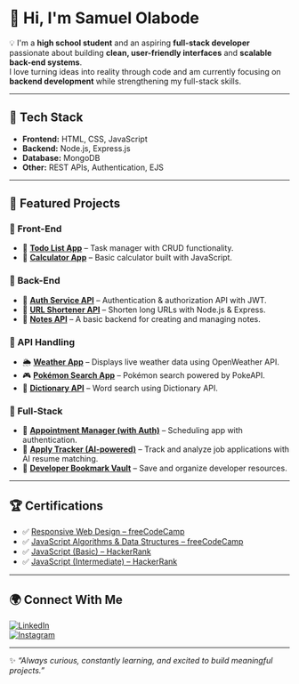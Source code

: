 # 👋 Hi, I'm **Samuel Olabode**  

💡 I'm a **high school student** and an aspiring **full-stack developer** passionate about building **clean, user-friendly interfaces** and **scalable back-end systems**.  
I love turning ideas into reality through code and am currently focusing on **backend development** while strengthening my full-stack skills.  

---

## 🚀 Tech Stack  

- **Frontend:** HTML, CSS, JavaScript  
- **Backend:** Node.js, Express.js  
- **Database:** MongoDB  
- **Other:** REST APIs, Authentication, EJS  

---

## 📌 Featured Projects  

### 🔹 Front-End  
- 📝 [**Todo List App**](https://github.com/DevOlabode/todoList-App) – Task manager with CRUD functionality.  
- 🧮 [**Calculator App**](https://github.com/DevOlabode/simple-calculator-app) – Basic calculator built with JavaScript.  

### 🔹 Back-End  
- 🔑 [**Auth Service API**](https://github.com/DevOlabode/auth-service-API) – Authentication & authorization API with JWT.  
- 🔗 [**URL Shortener API**](https://github.com/DevOlabode/URL_shortener) – Shorten long URLs with Node.js & Express.  
- :page_facing_up: [**Notes API**](https://github.com/DevOlabode/notes_API) – A basic backend for creating and managing notes.  
  

### 🔹 API Handling  
- 🌦 [**Weather App**](https://github.com/DevOlabode/weather-App) – Displays live weather data using OpenWeather API.  
- 🎮 [**Pokémon Search App**](https://github.com/DevOlabode/pokemon-website) – Pokémon search powered by PokeAPI.
- 📖 [**Dictionary API**](https://github.com/DevOlabode/DIctionary-with-API) – Word search using Dictionary API.

### 🔹 Full-Stack  
- 📅 [**Appointment Manager (with Auth)**](https://github.com/DevOlabode/appointment-manager-with-auth) – Scheduling app with authentication.  
- 📂 [**Apply Tracker (AI-powered)**](https://github.com/DevOlabode/apply-tracker-final) – Track and analyze job applications with AI resume matching.  
- 🔖 [**Developer Bookmark Vault**](https://github.com/DevOlabode/developer-bookmark-vault) – Save and organize developer resources.  

---

## 🏆 Certifications  

- ✅ [Responsive Web Design – freeCodeCamp](https://www.freecodecamp.org/certification/DevOlabode/responsive-web-design)  
- ✅ [JavaScript Algorithms & Data Structures – freeCodeCamp](https://www.freecodecamp.org/certification/DevOlabode/javascript-algorithms-and-data-structures-v8)  
- ✅ [JavaScript (Basic) – HackerRank](https://www.hackerrank.com/certificates/884b42dc829d)  
- ✅ [JavaScript (Intermediate) – HackerRank](https://www.hackerrank.com/certificates/ca76dd870b7f)  

---

## 🌍 Connect With Me  

[![LinkedIn](https://img.shields.io/badge/LinkedIn-0A66C2?style=for-the-badge&logo=linkedin&logoColor=white)](https://linkedin.com/in/Samuelolabode)  
[![Instagram](https://img.shields.io/badge/Instagram-E4405F?style=for-the-badge&logo=instagram&logoColor=white)](https://www.instagram.com/devolabode/)  

---

✨ *“Always curious, constantly learning, and excited to build meaningful projects.”*  
